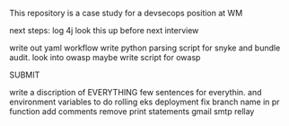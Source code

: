 This repository is a case study for a devsecops position at WM

next steps:
log 4j look this up before next interview

write out yaml workflow
write python parsing script for snyke and bundle audit.
look into owasp
maybe write script for owasp

SUBMIT

write a discription of EVERYTHING few sentences for everythin.
and environment variables to do rolling eks deployment
fix branch name in pr function
add comments
remove print statements
gmail smtp rellay